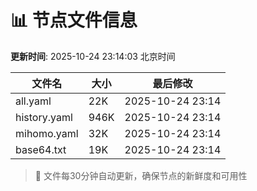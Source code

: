 # 📊 节点文件信息

**更新时间**: 2025-10-24 23:14:03 北京时间

| 文件名 | 大小 | 最后修改 |
|--------|------|----------|
| all.yaml | 22K | 2025-10-24 23:14 |
| history.yaml | 946K | 2025-10-24 23:14 |
| mihomo.yaml | 32K | 2025-10-24 23:14 |
| base64.txt | 19K | 2025-10-24 23:14 |

> 🔄 文件每30分钟自动更新，确保节点的新鲜度和可用性
